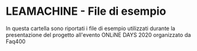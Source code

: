 # LEAMACHINE - File di esempio
In questa cartella sono riportati i file di esempio utilizzati durante la presentazione del progetto all'evento ONLiNE DAYS 2020 organizzato da Faq400

